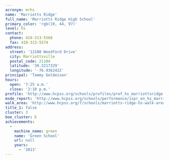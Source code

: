 ```yaml
---
acronym: mrhs
name: 'Marriotts Ridge'
full_name: 'Marriotts Ridge High School'
primary_color: 'rgb(19, 44, 97)'
level: hs
contact:
  phone: 410-313-5568
  fax: 410-313-5574
address:
  street: '12100 Woodford Drive'
  city: Marriottsville
  postal_code: 21104
  latitude: '39.3217329'
  longitude: '-76.9362422'
principal: 'Tammy Goldeisen'
hours:
  open: '7:25 a.m.'
  close: '2:10 p.m.'
profile: 'http://www.hcpss.org/schools/profiles/prof_hs_marriottsridge.pdf'
msde_report: 'http://www.hcpss.org/schools/performance/ispr_en_hs_marriottsridge.pdf'
walk_area: 'http://www.hcpss.org/f/schools/marriotts-ridge-hs-walk-area.pdf'
title_1: false
cluster: 3
boe_cluster: E
achievements:
  -
    machine_name: green
    name: 'Green School'
    url: null
    years:
      - '2013'
---
```


